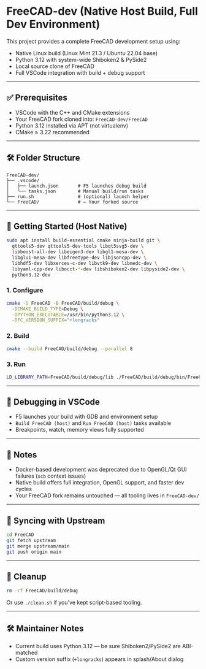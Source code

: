 # FreeCAD-dev (Native Host Build, Full Dev Environment)

This project provides a complete FreeCAD development setup using:

- Native Linux build (Linux Mint 21.3 / Ubuntu 22.04 base)
- Python 3.12 with system-wide Shiboken2 & PySide2
- Local source clone of FreeCAD
- Full VSCode integration with build + debug support

---

## ✅ Prerequisites

- VSCode with the C++ and CMake extensions
- Your FreeCAD fork cloned into: `FreeCAD-dev/FreeCAD`
- Python 3.12 installed via APT (not virtualenv)
- CMake ≥ 3.22 recommended

---

## 🛠 Folder Structure

```
FreeCAD-dev/
├── .vscode/
│   ├── launch.json       # F5 launches debug build
│   └── tasks.json        # Manual build/run tasks
├── run.sh                # (optional) launch helper
└── FreeCAD/              # ← Your forked source
```

---

## 🚀 Getting Started (Host Native)

```bash
sudo apt install build-essential cmake ninja-build git \
  qttools5-dev qttools5-dev-tools libqt5svg5-dev \
  libboost-all-dev libeigen3-dev libgl1-mesa-dev \
  libglu1-mesa-dev libfreetype-dev libjsoncpp-dev \
  libhdf5-dev libxerces-c-dev libvtk9-dev libmedc-dev \
  libyaml-cpp-dev libocct-*-dev libshiboken2-dev libpyside2-dev \
  python3.12-dev
```

### 1. Configure

```bash
cmake -S FreeCAD -B FreeCAD/build/debug \
  -DCMAKE_BUILD_TYPE=Debug \
  -DPYTHON_EXECUTABLE=/usr/bin/python3.12 \
  -DFC_VERSION_SUFFIX="+longracks"
```

### 2. Build

```bash
cmake --build FreeCAD/build/debug --parallel 8
```

### 3. Run

```bash
LD_LIBRARY_PATH=FreeCAD/build/debug/lib ./FreeCAD/build/debug/bin/FreeCAD
```

---

## 🐞 Debugging in VSCode

- F5 launches your build with GDB and environment setup
- `Build FreeCAD (host)` and `Run FreeCAD (host)` tasks available
- Breakpoints, watch, memory views fully supported

---

## 📌 Notes

- Docker-based development was deprecated due to OpenGL/Qt GUI failures (`xcb` context issues)
- Native build offers full integration, OpenGL support, and faster dev cycles
- Your FreeCAD fork remains untouched — all tooling lives in `FreeCAD-dev/`

---

## 🔄 Syncing with Upstream

```bash
cd FreeCAD
git fetch upstream
git merge upstream/main
git push origin main
```

---

## 🧼 Cleanup

```bash
rm -rf FreeCAD/build/debug
```

Or use `./clean.sh` if you've kept script-based tooling.

---

## 🛠️ Maintainer Notes

- Current build uses Python 3.12 — be sure Shiboken2/PySide2 are ABI-matched
- Custom version suffix (`+longracks`) appears in splash/About dialog
